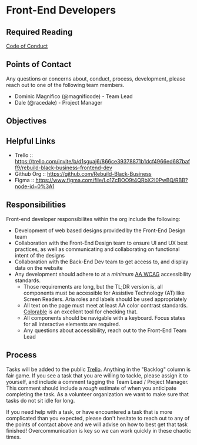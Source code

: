 # Front-End Developers

## Required Reading
[Code of Conduct](../Code_Of_Conduct.md)

## Points of Contact
Any questions or concerns about, conduct, process, development, please reach out to one of the following team members.

- Dominic Magnifico (@magnificode) - Team Lead
- Dale (@racedale) - Project Manager

## Objectives

## Helpful Links
- Trello :: https://trello.com/invite/b/d1sguaj6/866ce39378871b1dcf4966ed687baff9/rebuild-black-business-frontend-dev
- Github Org :: https://github.com/Rebuild-Black-Business
- Figma :: https://www.figma.com/file/Lo1ZcBOO9t4QRbX2I0PwBQ/RBB?node-id=0%3A1

## Responsibilities
Front-end developer responsibilites within the org include the following:

- Development of web based designs provided by the Front-End Design team
- Collaboration with the Front-End Design team to ensure UI and UX best practices, as well as communicating and collaborating on functional intent of the designs
- Collaboration with the Back-End Dev team to get access to, and display data on the website
- Any development should adhere to at a _minimum_ [AA WCAG](https://www.w3.org/WAI/WCAG21/quickref/?currentsidebar=%23col_customize&levels=aaa) accessibility standards.
  - Those requirements are long, but the TL;DR version is, all components must be accessible for Assistive Technology (AT) like Screen Readers. Aria roles and labels should be used appropriately
  - All text on the page must meet at least AA color contrast standards. [Colorable](https://colorable.jxnblk.com/) is an excellent tool for checking that.
  - All components should be navigable with a keyboard. Focus states for all interactive elements are required.
  - Any questions about accessibility, reach out to the Front-End Team Lead

## Process

Tasks will be added to the public [Trello](https://trello.com/invite/b/d1sguaj6/866ce39378871b1dcf4966ed687baff9/). Anything in the "Backlog" column is fair game. If you see a task that you are willing to tackle, please assign it to yourself, and include a comment tagging the Team Lead / Project Manager. This comment should include a _rough_ estimate of when you anticipate completing the task. As a volunteer organization we want to make sure that tasks do not sit idle for long.

If you need help with a task, or have encountered a task that is more complicated than you expected, please don't hesitate to reach out to any of the points of contact above and we will advise on how to best get that task finished! Overcommunication is key so we can work quickly in these chaotic times.